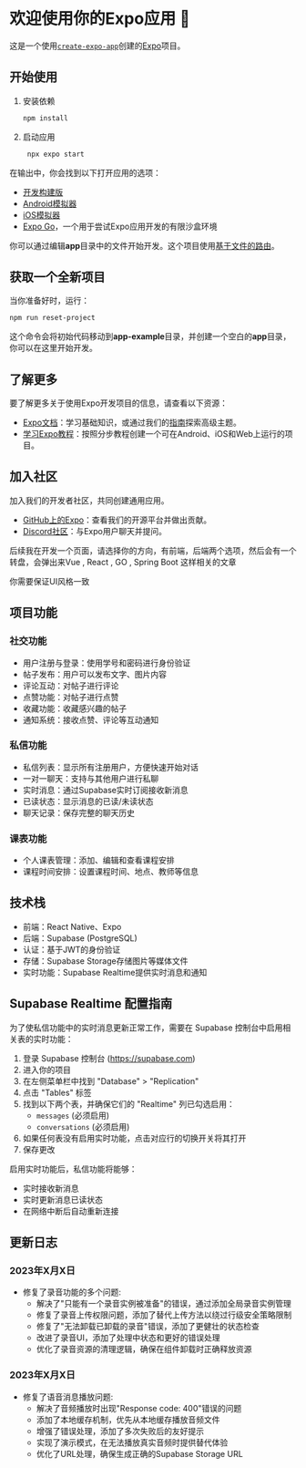 # 欢迎使用你的Expo应用 👋

这是一个使用[`create-expo-app`](https://www.npmjs.com/package/create-expo-app)创建的[Expo](https://expo.dev)项目。

## 开始使用

1. 安装依赖

   ```bash
   npm install
   ```

2. 启动应用

   ```bash
    npx expo start
   ```

在输出中，你会找到以下打开应用的选项：

- [开发构建版](https://docs.expo.dev/develop/development-builds/introduction/)
- [Android模拟器](https://docs.expo.dev/workflow/android-studio-emulator/)
- [iOS模拟器](https://docs.expo.dev/workflow/ios-simulator/)
- [Expo Go](https://expo.dev/go)，一个用于尝试Expo应用开发的有限沙盒环境

你可以通过编辑**app**目录中的文件开始开发。这个项目使用[基于文件的路由](https://docs.expo.dev/router/introduction)。

## 获取一个全新项目

当你准备好时，运行：

```bash
npm run reset-project
```

这个命令会将初始代码移动到**app-example**目录，并创建一个空白的**app**目录，你可以在这里开始开发。

## 了解更多

要了解更多关于使用Expo开发项目的信息，请查看以下资源：

- [Expo文档](https://docs.expo.dev/)：学习基础知识，或通过我们的[指南](https://docs.expo.dev/guides)探索高级主题。
- [学习Expo教程](https://docs.expo.dev/tutorial/introduction/)：按照分步教程创建一个可在Android、iOS和Web上运行的项目。

## 加入社区

加入我们的开发者社区，共同创建通用应用。

- [GitHub上的Expo](https://github.com/expo/expo)：查看我们的开源平台并做出贡献。
- [Discord社区](https://chat.expo.dev)：与Expo用户聊天并提问。


后续我在开发一个页面，请选择你的方向，有前端，后端两个选项，然后会有一个转盘，会弹出来Vue , React , GO , Spring Boot 这样相关的文章

你需要保证UI风格一致

## 项目功能

### 社交功能
- 用户注册与登录：使用学号和密码进行身份验证
- 帖子发布：用户可以发布文字、图片内容
- 评论互动：对帖子进行评论
- 点赞功能：对帖子进行点赞
- 收藏功能：收藏感兴趣的帖子
- 通知系统：接收点赞、评论等互动通知

### 私信功能
- 私信列表：显示所有注册用户，方便快速开始对话
- 一对一聊天：支持与其他用户进行私聊
- 实时消息：通过Supabase实时订阅接收新消息
- 已读状态：显示消息的已读/未读状态
- 聊天记录：保存完整的聊天历史

### 课表功能
- 个人课表管理：添加、编辑和查看课程安排
- 课程时间安排：设置课程时间、地点、教师等信息

## 技术栈
- 前端：React Native、Expo
- 后端：Supabase (PostgreSQL)
- 认证：基于JWT的身份验证
- 存储：Supabase Storage存储图片等媒体文件
- 实时功能：Supabase Realtime提供实时消息和通知

## Supabase Realtime 配置指南

为了使私信功能中的实时消息更新正常工作，需要在 Supabase 控制台中启用相关表的实时功能：

1. 登录 Supabase 控制台 (https://supabase.com)
2. 进入你的项目
3. 在左侧菜单栏中找到 "Database" > "Replication"
4. 点击 "Tables" 标签
5. 找到以下两个表，并确保它们的 "Realtime" 列已勾选启用：
   - `messages` (必须启用)
   - `conversations` (必须启用)
6. 如果任何表没有启用实时功能，点击对应行的切换开关将其打开
7. 保存更改

启用实时功能后，私信功能将能够：
- 实时接收新消息
- 实时更新消息已读状态
- 在网络中断后自动重新连接

## 更新日志

### 2023年X月X日
- 修复了录音功能的多个问题:
  - 解决了"只能有一个录音实例被准备"的错误，通过添加全局录音实例管理
  - 修复了录音上传权限问题，添加了替代上传方法以绕过行级安全策略限制
  - 修复了"无法卸载已卸载的录音"错误，添加了更健壮的状态检查
  - 改进了录音UI，添加了处理中状态和更好的错误处理
  - 优化了录音资源的清理逻辑，确保在组件卸载时正确释放资源

### 2023年X月X日
- 修复了语音消息播放问题:
  - 解决了音频播放时出现"Response code: 400"错误的问题
  - 添加了本地缓存机制，优先从本地缓存播放音频文件
  - 增强了错误处理，添加了多次失败后的友好提示
  - 实现了演示模式，在无法播放真实音频时提供替代体验
  - 优化了URL处理，确保生成正确的Supabase Storage URL